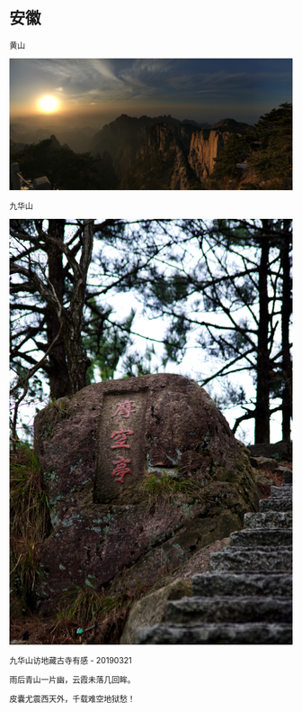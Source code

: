 # 安徽

黄山

![&#x9EC4;&#x5C71; - &#x7FA4;&#x5CF0;&#x9876;&#x843D;&#x65E5; - &#x6BD4;&#x8D77;&#x91D1;&#x9876;&#x4EBA;&#x5C11;&#xFF0C;&#x5C42;&#x6B21;&#x9C9C;&#x660E; - ip7](.gitbook/assets/a42e6056-5fe4-41ff-b8ce-5c1ff24082aa.jpeg)

九华山

![k1 55-300](.gitbook/assets/_img6278.jpeg)

九华山访地藏古寺有感 - 20190321

雨后青山一片幽，云霞未落几回眸。

皮囊尤震西天外，千载难空地狱愁！

